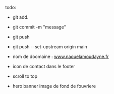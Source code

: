todo:
- git add.
- git commit -m "message"
- git push 
- git push --set-upstream origin main

- nom de doomaine : www.naouelamoudayne.fr
- icon de contact dans le footer
- scroll to top
- hero banner image de fond de fouvriere